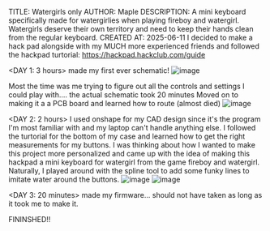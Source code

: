 TITLE: Watergirls only
AUTHOR: Maple
DESCRIPTION: A mini keyboard specifically made for watergirlies when playing fireboy and watergirl. Watergirls deserve their own territory and need to keep their hands clean from the regular keyboard.
CREATED AT: 2025-06-11
I decided to make a hack pad alongside with my MUCH more experienced friends and followed the hackpad turtorial: https://hackpad.hackclub.com/guide

<DAY 1: 3 hours>
made my first ever schematic!
![image](https://github.com/user-attachments/assets/8b391e31-e0f7-4883-89c1-5920b09b58f3)

Most the time was me trying to figure out all the controls and settings I could play with.... the actual schematic took 20 minutes
Moved on to making it a a PCB board and learned how to route (almost died)
![image](https://github.com/user-attachments/assets/cb201889-3d91-417a-bfd8-f0d94ce95724)

<DAY 2: 2 hours>
I used onshape for my CAD design since it's the program I'm most familiar with and my laptop can't handle anything else. I followed the turtorial for the bottom of my case and learned how to get the right measurements for my buttons. I was thinking about how I wanted to make this project more personalized and came up with the idea of making this hackpad a mini keyboard for watergirl from the game fireboy and watergirl. Naturally, I played around with the spline tool to add some funky lines to imitate water around the buttons.
![image](https://github.com/user-attachments/assets/17ccf052-5b37-42bc-b18f-7a3cf53f647d)
![image](https://github.com/user-attachments/assets/c27db611-287f-44ee-a9b2-0d3302959758)

<DAY 3: 20 minutes>
made my firmware... should not have taken as long as it took me to make it.

FININSHED!!

